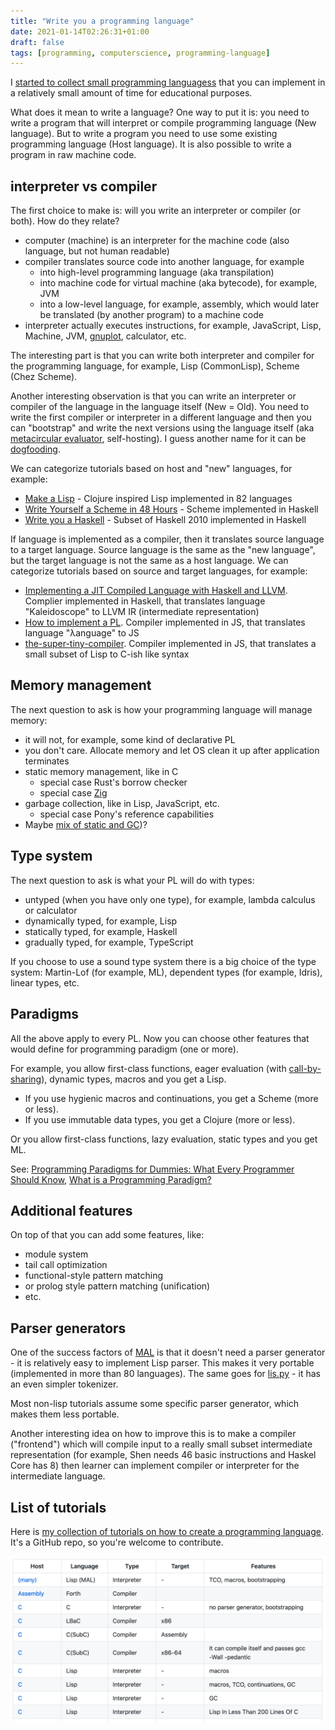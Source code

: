 ```yaml
---
title: "Write you a programming language"
date: 2021-01-14T02:26:31+01:00
draft: false
tags: [programming, computerscience, programming-language]
---
```


I [started to collect small programming languagess](https://github.com/stereobooster/write-you-a-programming-language) that you can implement in a relatively small amount of time for educational purposes.

<!--more-->

What does it mean to write a language? One way to put it is: you need to write a program that will interpret or compile programming language (New language). But to write a program you need to use some existing programming language (Host language). It is also possible to write a program in raw machine code.

## interpreter vs compiler

The first choice to make is: will you write an interpreter or compiler (or both). How do they relate?

- computer (machine) is an interpreter for the machine code (also language, but not human readable)
- compiler translates source code into another language, for example
  - into high-level programming language (aka transpilation)
  - into machine code for virtual machine (aka bytecode), for example, JVM
  - into a low-level language, for example, assembly, which would later be translated (by another program) to a machine code
- interpreter actually executes instructions, for example, JavaScript, Lisp, Machine, JVM, [gnuplot](http://www.gnuplot.info/), calculator, etc.

The interesting part is that you can write both interpreter and compiler for the programming language, for example, Lisp (CommonLisp), Scheme (Chez Scheme).

Another interesting observation is that you can write an interpreter or compiler of the language in the language itself (New = Old). You need to write the first compiler or interpreter in a different language and then you can "bootstrap" and write the next versions using the language itself (aka [metacircular evaluator](https://www.youtube.com/watch?v=aAlR3cezPJg), self-hosting). I guess another name for it can be [dogfooding](https://dictionary.cambridge.org/dictionary/english/dogfooding).

We can categorize tutorials based on host and "new" languages, for example:

- [Make a Lisp](https://github.com/kanaka/mal) - Clojure inspired Lisp implemented in 82 languages
- [Write Yourself a Scheme in 48 Hours](https://upload.wikimedia.org/wikipedia/commons/a/aa/Write_Yourself_a_Scheme_in_48_Hours.pdf) - Scheme implemented in Haskell
- [Write you a Haskell](http://dev.stephendiehl.com/fun/) - Subset of Haskell 2010 implemented in Haskell

If language is implemented as a compiler, then it translates source language to a target language. Source language is the same as the "new language", but the target language is not the same as a host language. We can categorize tutorials based on source and target languages, for example:

- [Implementing a JIT Compiled Language with Haskell and LLVM](https://www.stephendiehl.com/llvm/#the-basic-language). Complier implemented in Haskell, that translates language "Kaleidoscope" to LLVM IR (intermediate representation)
- [How to implement a PL](http://lisperator.net/pltut/dream). Compiler implemented in JS, that translates language "λanguage" to JS
- [the-super-tiny-compiler](https://github.com/jamiebuilds/the-super-tiny-compiler). Compiler implemented in JS, that translates a small subset of Lisp to C-ish like syntax

## Memory management

The next question to ask is how your programming language will manage memory:

- it will not, for example, some kind of declarative PL
- you don't care. Allocate memory and let OS clean it up after application terminates
- static memory management, like in C
  - special case Rust's borrow checker
  - special case [Zig](https://ziglang.org/learn/overview/#manual-memory-management)
- garbage collection, like in Lisp, JavaScript, etc.
  - special case Pony's reference capabilities
- Maybe [mix of static and GC](https://jondgoodwin.com/pling/gmm.pdf))?

## Type system

The next question to ask is what your PL will do with types:

- untyped (when you have only one type), for example, lambda calculus or calculator
- dynamically typed, for example, Lisp
- statically typed, for example, Haskell
- gradually typed, for example, TypeScript

If you choose to use a sound type system there is a big choice of the type system: Martin-Lof (for example, ML), dependent types (for example, Idris), linear types, etc.

## Paradigms

All the above apply to every PL. Now you can choose other features that would define for programming paradigm (one or more).

For example, you allow first-class functions, eager evaluation (with [call-by-sharing](https://stereobooster.com/posts/call-by-name-by-reference-by-sharing/)), dynamic types, macros and you get a Lisp.

- If you use hygienic macros and continuations, you get a Scheme (more or less).
- If you use immutable data types, you get a Clojure (more or less).

Or you allow first-class functions, lazy evaluation, static types and you get ML.

See: [Programming Paradigms for Dummies: What Every Programmer Should Know](https://www.researchgate.net/publication/241111987_Programming_Paradigms_for_Dummies_What_Every_Programmer_Should_Know), [What is a Programming Paradigm?](https://pling.jondgoodwin.com/post/what-is-a-programming-paradigm/)

## Additional features

On top of that you can add some features, like:

- module system
- tail call optimization
- functional-style pattern matching
- or prolog style pattern matching (unification)
- etc.

## Parser generators

One of the success factors of [MAL](https://github.com/kanaka/mal) is that it doesn't need a parser generator - it is relatively easy to implement Lisp parser. This makes it very portable (implemented in more than 80 languages). The same goes for [lis.py](https://norvig.com/lispy.html) - it has an even simpler tokenizer.

Most non-lisp tutorials assume some specific parser generator, which makes them less portable.

Another interesting idea on how to improve this is to make a compiler ("frontend") which will compile input to a really small subset intermediate representation (for example, Shen needs 46 basic instructions and Haskel Core has 8) then learner can implement compiler or interpreter for the intermediate language.

## List of tutorials

Here is [my collection of tutorials on how to create a programming language](https://github.com/stereobooster/write-you-a-programming-language). It's a GitHub repo, so you're welcome to contribute.

![Screenshot of github repo](./screenshot.png)